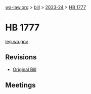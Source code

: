 [wa-law.org](/) > [bill](/bill/) > [2023-24](/bill/2023-24/) > [HB 1777](/bill/2023-24/hb/1777/)

# HB 1777
[leg.wa.gov](https://app.leg.wa.gov/billsummary?BillNumber=1777&Year=2023&Initiative=false)

## Revisions
* [Original Bill](1/)

## Meetings